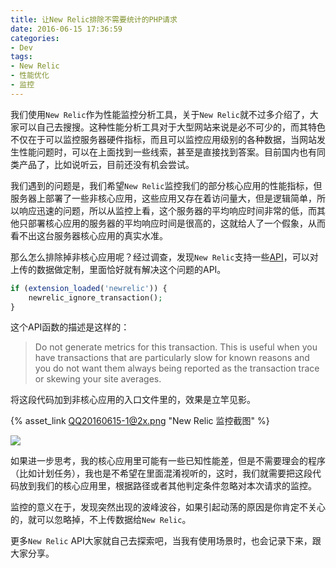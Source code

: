 ```yaml
---
title: 让New Relic排除不需要统计的PHP请求
date: 2016-06-15 17:36:59
categories:
- Dev
tags:
- New Relic
- 性能优化
- 监控
---
```


我们使用`New Relic`作为性能监控分析工具，关于`New Relic`就不过多介绍了，大家可以自己去搜搜。这种性能分析工具对于大型网站来说是必不可少的，而其特色不仅在于可以监控服务器硬件指标，而且可以监控应用级别的各种数据，当网站发生性能问题时，可以在上面找到一些线索，甚至是直接找到答案。目前国内也有同类产品了，比如说听云，目前还没有机会尝试。

我们遇到的问题是，我们希望`New Relic`监控我们的部分核心应用的性能指标，但服务器上部署了一些非核心应用，这些应用又存在着访问量大，但是逻辑简单，所以响应迅速的问题，所以从监控上看，这个服务器的平均响应时间非常的低，而其他只部署核心应用的服务器的平均响应时间是很高的，这就给人了一个假象，从而看不出这台服务器核心应用的真实水准。

那么怎么排除掉非核心应用呢？经过调查，发现`New Relic`支持一些[API](https://docs.newrelic.com/docs/agents/php-agent/configuration/php-agent-api)，可以对上传的数据做定制，里面恰好就有解决这个问题的API。

``` php
if (extension_loaded('newrelic')) {
    newrelic_ignore_transaction();
}
```
这个API函数的描述是这样的：

> Do not generate metrics for this transaction. This is useful when you have transactions that are particularly slow for known reasons and you do not want them always being reported as the transaction trace or skewing your site averages.

将这段代码加到非核心应用的入口文件里的，效果是立竿见影。


{% asset_link QQ20160615-1@2x.png "New Relic 监控截图" %}

![](QQ20160615-1@2x.png)

如果进一步思考，我的核心应用里可能有一些已知性能差，但是不需要理会的程序（比如计划任务），我也是不希望在里面混淆视听的，这时，我们就需要把这段代码放到我们的核心应用里，根据路径或者其他判定条件忽略对本次请求的监控。

监控的意义在于，发现突然出现的波峰波谷，如果引起动荡的原因是你肯定不关心的，就可以忽略掉，不上传数据给`New Relic`。

更多`New Relic` API大家就自己去探索吧，当我有使用场景时，也会记录下来，跟大家分享。
